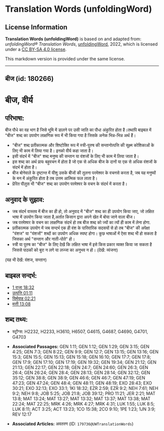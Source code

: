 # Translation Words (unfoldingWord)

## License Information

**Translation Words (unfoldingWord)** is based on and adapted from: _unfoldingWord® Translation Words_, [unfoldingWord](https://unfoldingword.org/utw), 2022, which is licensed under a [CC BY-SA 4.0 license](https://creativecommons.org/licenses/by-sa/4.0/legalcode.en).

This markdown version is provided under the same license.



--------------------------------

## बीज (id: 180266)

बीज, वीर्य
==========

परिभाषा:
--------

बीज पौधे का वह भाग है जिसे भूमि में डालने पर उसी जाति का पौधा अंकुरित होता है।तथापि बाइबल में "बीज" शब्द का उपयोग लाक्षणिक रूप में भी किया गया है जिसके अनेक भिन्न\-भिन्न अर्थ हैं।

* "बीज" शब्द प्रतीकात्मक और शिष्टोक्ति रूप में स्त्री\-पुरुष की सन्तानोत्पत्ति की सूक्ष्म कोशिकाओं के लिए भी काम में लिया गया है। इनको वीर्य कहा जाता है।
* इसी संदर्भ में "बीज" शब्द मनुष्य की सन्तान या वंशजों के लिए भी काम में लिया जाता है।
* इस शब्द का अर्थ प्रायः बहुवचन में होता है जो एक से अधिक बीज के दानों या एक से अधिक वंशजों के संदर्भ में होता है।
* बीज बोनेवाले के दृष्टान्त में यीशु उसके बीजों की तुलना परमेश्वर के वचनसे करता है, जब यह मनुष्यों के मन में अंकुरित होता है तब उत्तम आत्मिक फल लाता है।
* प्रेरित पौलुस भी "बीज" शब्द का उपयोग परमेश्वर के वचन के संदर्भ में करता है।

अनुवाद के सुझाव:
----------------

* जब संदर्भ वास्तव में बीज का ही हो, तो अनुवाद में "बीज" शब्द का ही उपयोग किया जाए, जो लक्षित भाषा में उपयोग किया जाता है,अर्तात किसान द्वारा अपने खेत में बोया जाने वाला बीज।
* जब परमेश्वर के वचन का लाक्षणिक संदर्भ हो तब बीज शब्द को ज्यों का त्यों ही काम में लेना होगा.
* प्रतीकात्मक उपयोग में जब सन्दर्भ एक ही वंश के पारिवारिक सदसयों से हो तब "बीज" की अपेक्षा "वंशज" या "वंशजों" शब्दों का उपयोग अधिक स्पष्ट होगा। कुछ भाषाओं में ऐसा शब्द भी हो सकता है जिसका अर्थ "सन्तान और नाती\-पोते" हो।
* स्त्री या पुरुष का "बीज" के लिए देखें कि लक्षित भाषा में इसे किस प्रकार व्यक्त किया जा सकता है जिससे पाठकों को बुरा न लगे या लज्जा का अनुभव न हो। (देखें: व्यंजना)

(यह भी देखें: वंशज, सन्तान)

बाइबल सन्दर्भ:
--------------

* [1 राजा 18:32](https://ref.ly/1Kgs0:0)
* [उत्पत्ति 01:11](https://ref.ly/Gen1:11)
* [यिर्मयाह 02:21](https://ref.ly/Jer2:21)
* [मत्ती 13:08](https://ref.ly/Matt13:8)

शब्द तथ्य:
----------

* स्ट्रोंग्स: H2232, H2233, H3610, H6507, G4615, G4687, G4690, G4701, G4703

* **Associated Passages:** GEN 1:11; GEN 1:12; GEN 1:29; GEN 3:15; GEN 4:25; GEN 7:3; GEN 8:22; GEN 9:9; GEN 12:7; GEN 13:15; GEN 13:16; GEN 15:3; GEN 15:5; GEN 15:13; GEN 15:18; GEN 16:10; GEN 17:7; GEN 17:8; GEN 17:9; GEN 17:10; GEN 17:19; GEN 19:32; GEN 19:34; GEN 21:12; GEN 21:13; GEN 22:17; GEN 22:18; GEN 24:7; GEN 24:60; GEN 26:3; GEN 26:4; GEN 26:24; GEN 28:4; GEN 28:13; GEN 28:14; GEN 32:12; GEN 35:12; GEN 38:8; GEN 38:9; GEN 46:6; GEN 46:7; GEN 47:19; GEN 47:23; GEN 47:24; GEN 48:4; GEN 48:11; GEN 48:19; EXO 28:43; EXO 30:21; EXO 32:13; EXO 33:1; 1KI 18:32; EZR 2:59; EZR 9:2; NEH 7:61; NEH 9:2; NEH 9:8; JOB 5:25; JOB 21:8; JOB 39:12; PRO 11:21; JER 2:21; MAT 13:8; MAT 13:24; MAT 13:27; MAT 13:32; MAT 13:37; MAT 13:38; MAT 22:24; MAT 22:25; MRK 4:26; MRK 4:27; MRK 4:31; LUK 1:55; LUK 8:5; LUK 8:11; ACT 3:25; ACT 13:23; 1CO 15:38; 2CO 9:10; 1PE 1:23; 1JN 3:9; REV 12:17
* **Associated Articles:** अवतरण (ID: `179736@UWTranslationWords`)

